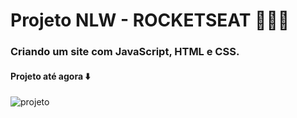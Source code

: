 # Projeto NLW - ROCKETSEAT 🚀🚀🚀

### Criando um site com JavaScript, HTML e CSS.

#### Projeto até agora ⬇️

![projeto](https://user-images.githubusercontent.com/59448111/169915223-9799d15f-207c-4ecd-83d2-27abadf0e403.png)
